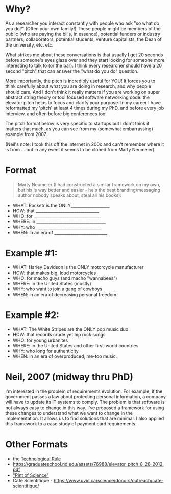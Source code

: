 
# Why?
As a researcher you interact constantly with people who ask "so what do you do?" (Often your own family!) These people might be members of the public (who are paying the bills, in essence), potential funders or industry partners, collaborators, potential students, venture capitalists, the Dean of the university, etc. etc.

What strikes me about these conversations is that usually I get 20 seconds before someone's eyes glaze over and they start looking for someone more interesting to talk to (or the bar). I think every researcher should have a 20 second "pitch" that can answer the "what do you do" question. 

More importantly, the pitch is incredibly useful for YOU! It forces you to think carefully about what you are doing in research, and why people should care. And I don't think it really matters if you are working on super abstract string theory or tool focused software networking code: the elevator pitch helps to focus and clarify your purpose. In my career I have reformatted my 'pitch' at least 4 times during my PhD, and before every job interview, and often before big conferences too. 

The pitch format below is very specific to startups but I don't think it matters that much, as you can see from my (somewhat embarrassing) example from 2007.

(Neil's note: I took this off the internet in 200x and can't remember where it is from ... but in any event it seems to be cloned from Marty Neumeier)

# Format
> Marty Neumeier (I had constructed a similar framework on my own, but his is way better and easier - he's the best branding/messaging author nobody speaks about, steal all his books):

* WHAT: Rocketr is the ONLY___________________
* HOW: that _______________________________
* WHO: for _________________________________
* WHERE: in __________________________________
* WHY: who ________________________________
* WHEN: in an era of __________________________.


# Example #1:

* WHAT: Harley Davidson is the ONLY motorcycle manufacturer
* HOW: that makes big, loud motorcycles
* WHO: for macho guys (and macho "wannabees")
* WHERE: in the United States (mostly)
* WHY: who want to join a gang of cowboys
* WHEN: in an era of decreasing personal freedom.

# Example #2:
* WHAT: The White Stripes are the ONLY pop music duo
* HOW: that records crude yet hip rock songs
* WHO: for young urbanites
* WHERE: in the United States and other first-world countries
* WHY: who long for authenticity
* WHEN: in an era of overproduced, me-too music.

# Neil, 2007 (midway thru PhD)
I'm interested in the problem of requirements evolution. For example, if the government passes a law about protecting personal information, a company will have to update its IT systems to comply. The problem is that software is not always easy to change in this way. I've proposed a framework for using these changes to understand what we want to change in the implementation. It allows us to find solutions that are minimal. I also applied this framework to a case study of payment card requirements.

# Other Formats
- the [Technological Rule](https://github.com/margaretstorey/VASE/blob/master/Template.png) 
- https://graduateschool.nd.edu/assets/76988/elevator_pitch_8_28_2012.pdf
- ["Pint of Science"](https://pintofscience.com)
- Cafe Scientifique - https://www.uvic.ca/science/donors/outreach/cafe-scientifique/